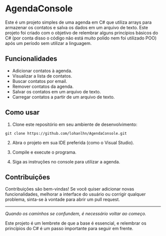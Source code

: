 ﻿# AgendaConsole

Este é um projeto simples de uma agenda em C# que utiliza arrays para armazenar os contatos e salva os dados em um arquivo de texto. Este projeto foi criado com o objetivo de relembrar alguns princípios básicos do C# (por conta disso o código não está muito polido nem foi utilizado POO) após um período sem utilizar a linguagem.

## Funcionalidades

- Adicionar contatos à agenda.
- Visualizar a lista de contatos.
- Buscar contatos por email.
- Remover contatos da agenda.
- Salvar os contatos em um arquivo de texto.
- Carregar contatos a partir de um arquivo de texto.

## Como usar

1. Clone este repositório em seu ambiente de desenvolvimento:

```
git clone https://github.com/lohanlhn/AgendaConsole.git
```

2. Abra o projeto em sua IDE preferida (como o Visual Studio).

3. Compile e execute o programa.

4. Siga as instruções no console para utilizar a agenda.

## Contribuições

Contribuições são bem-vindas! Se você quiser adicionar novas funcionalidades, melhorar a interface do usuário ou corrigir qualquer problema, sinta-se à vontade para abrir um pull request.

---

*Quando os caminhos se confundem, é necessário voltar ao começo.*

Este projeto é um lembrete de que a base é essencial, e relembrar os princípios do C# é um passo importante para seguir em frente.
